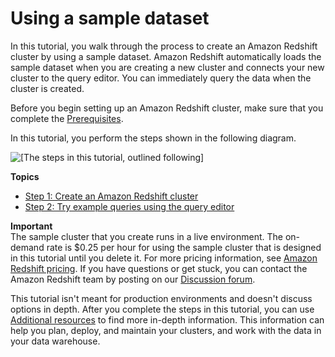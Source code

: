 # Using a sample dataset<a name="sample-data-load"></a>

In this tutorial, you walk through the process to create an Amazon Redshift cluster by using a sample dataset\. Amazon Redshift automatically loads the sample dataset when you are creating a new cluster and connects your new cluster to the query editor\. You can immediately query the data when the cluster is created\.

Before you begin setting up an Amazon Redshift cluster, make sure that you complete the [Prerequisites](rs-gsg-prereq.md)\.

In this tutorial, you perform the steps shown in the following diagram\.

![\[The steps in this tutorial, outlined following\]](http://docs.aws.amazon.com/redshift/latest/gsg/images/getting-started-sample-data.png)

**Topics**
+ [Step 1: Create an Amazon Redshift cluster](rs-gsg-sample-data-load-create-cluster.md)
+ [Step 2: Try example queries using the query editor](rs-gsg-sample-data-load-query.md)

**Important**  
The sample cluster that you create runs in a live environment\. The on\-demand rate is $0\.25 per hour for using the sample cluster that is designed in this tutorial until you delete it\. For more pricing information, see [Amazon Redshift pricing](https://aws.amazon.com/redshift/pricing/)\. If you have questions or get stuck, you can contact the Amazon Redshift team by posting on our [Discussion forum](https://forums.aws.amazon.com/forum.jspa?forumID=155)\.

This tutorial isn't meant for production environments and doesn't discuss options in depth\. After you complete the steps in this tutorial, you can use [Additional resources](rs-gsg-additional-resources.md) to find more in\-depth information\. This information can help you plan, deploy, and maintain your clusters, and work with the data in your data warehouse\. 
